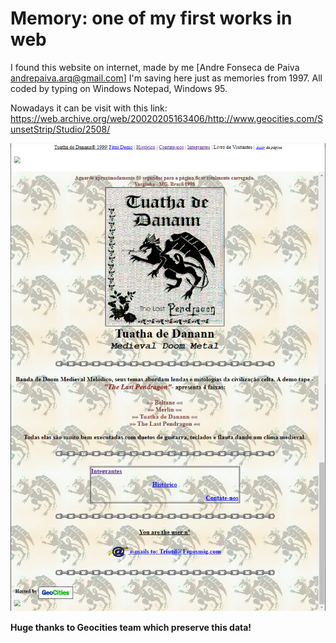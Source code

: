 # Memory: one of my first works in web

I found this website on internet, made by me
[Andre Fonseca de Paiva andrepaiva.arq@gmail.com]
I'm saving here just as memories from 1997.
All coded by typing on Windows Notepad, Windows 95.

Nowadays it can be visit with this link:
https://web.archive.org/web/20020205163406/http://www.geocities.com/SunsetStrip/Studio/2508/

<img src="screenshot-1-800px.jpg.jpg">

**Huge thanks to Geocities team which preserve this data!**

